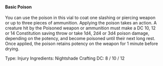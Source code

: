 #### Basic Poison
You can use the poison in this vial to coat one slashing or piercing weapon or up to three pieces of ammunition. Applying the poison takes an action. A creature hit by the Poisoned weapon or ammunition must make a DC 10, 12 or 14 Constitution saving throw or take 1d4, 2d4 or 3d4 poison damage, depending on the potency, and become poisoned until their next long rest. Once applied, the poison retains potency on the weapon for 1 minute before drying.

Type: Injury
Ingredients: Nightshade
Crafting DC: 8 / 10 / 12